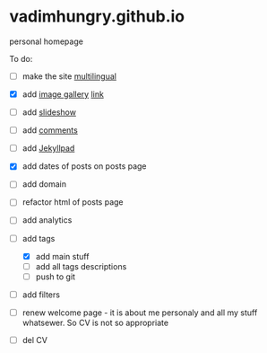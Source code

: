 # vadimhungry.github.io
personal homepage

To do:
- [ ] make the site [multilingual](https://www.kooslooijesteijn.net/blog/multilingual-website-with-jekyll-collections)
- [x] add [image gallery](https://mademistakes.com/mastering-jekyll/static-files/) [link](https://jekyllcodex.org/without-plugin/image-gallery/#)
- [ ] add [slideshow](https://html5css.ru/howto/howto_js_slideshow.php)
- [ ] add [comments](https://mademistakes.com/mastering-jekyll/static-comments/)
- [ ] add [Jekyllpad](https://www.jekyllpad.com/)
- [x] add dates of posts on posts page 
- [ ] add domain
- [ ] refactor html of posts page
- [ ] add analytics
- [ ] add tags
  - [x] add main stuff
  - [ ] add all tags descriptions
  - [ ] push to git
- [ ] add filters
- [ ] renew welcome page - it is about me personaly and all my stuff whatsewer. So CV is not so appropriate
- [ ] del CV
      
